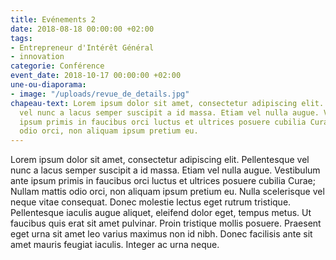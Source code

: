 ```yaml
---
title: Evénements 2
date: 2018-08-18 00:00:00 +02:00
tags:
- Entrepreneur d'Intérêt Général
- innovation
categorie: Conférence
event_date: 2018-10-17 00:00:00 +02:00
une-ou-diaporama:
- image: "/uploads/revue_de_details.jpg"
chapeau-text: Lorem ipsum dolor sit amet, consectetur adipiscing elit. Pellentesque
  vel nunc a lacus semper suscipit a id massa. Etiam vel nulla augue. Vestibulum ante
  ipsum primis in faucibus orci luctus et ultrices posuere cubilia Curae; Nullam mattis
  odio orci, non aliquam ipsum pretium eu.
---
```


Lorem ipsum dolor sit amet, consectetur adipiscing elit. Pellentesque vel nunc a lacus semper suscipit a id massa. Etiam vel nulla augue. Vestibulum ante ipsum primis in faucibus orci luctus et ultrices posuere cubilia Curae; Nullam mattis odio orci, non aliquam ipsum pretium eu. Nulla scelerisque vel neque vitae consequat. Donec molestie lectus eget rutrum tristique. Pellentesque iaculis augue aliquet, eleifend dolor eget, tempus metus. Ut faucibus quis erat sit amet pulvinar. Proin tristique mollis posuere. Praesent eget urna sit amet leo varius maximus non id nibh. Donec facilisis ante sit amet mauris feugiat iaculis. Integer ac urna neque.
